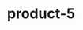 ---
title: "product-5"
description: Lorem ipsum dolor sit amet, consectetur adipiscing elit, sed do eiusmod tempor incididunt ut labore et dolore magna aliqua. Ut enim ad minim veniam, quis nostrud exercitation ullamco laboris nisi ut aliquip ex ea commodo consequat. Duis aute irure dolor in reprehenderit in voluptate velit esse cillum dolore eu fugiat nulla pariatur. Excepteur sint occaecat cupidatat non proident, sunt in culpa qui officia deserunt mollit anim id est laborum.
img: src/assets/images/products/salloura-oglu/product-5.webp
family: [salloura-oglu-products]
price: 29.99
priceDiscount: 0
weight: 1.00005
rating: 100
id: VFs1BBuHy3en
bestSelling: true
---